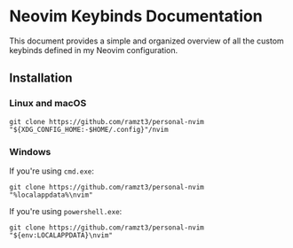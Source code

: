 # Neovim Keybinds Documentation

This document provides a simple and organized overview of all the custom keybinds defined in my Neovim configuration.

## Installation

### Linux and macOS

```
git clone https://github.com/ramzt3/personal-nvim "${XDG_CONFIG_HOME:-$HOME/.config}"/nvim
```

### Windows
If you're using `cmd.exe`:
```
git clone https://github.com/ramzt3/personal-nvim "%localappdata%\nvim"
```
If you're using `powershell.exe`:
```
git clone https://github.com/ramzt3/personal-nvim "${env:LOCALAPPDATA}\nvim"
```

